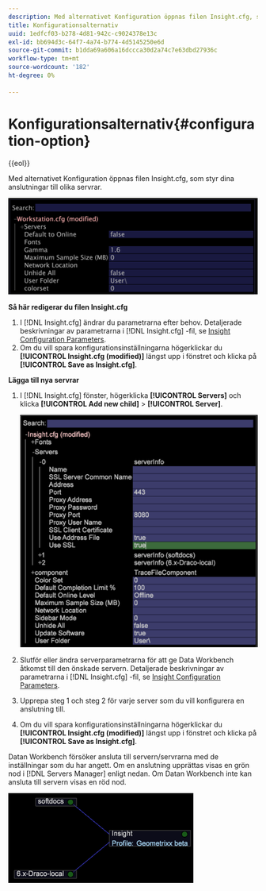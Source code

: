 ```yaml
---
description: Med alternativet Konfiguration öppnas filen Insight.cfg, som styr dina anslutningar till olika servrar.
title: Konfigurationsalternativ
uuid: 1edfcf03-b278-4d81-942c-c9024378e13c
exl-id: bb694d3c-64f7-4a74-b774-4d5145250e6d
source-git-commit: b1dda69a606a16dccca30d2a74c7e63dbd27936c
workflow-type: tm+mt
source-wordcount: '182'
ht-degree: 0%

---
```


# Konfigurationsalternativ{#configuration-option}

{{eol}}

Med alternativet Konfiguration öppnas filen Insight.cfg, som styr dina anslutningar till olika servrar.

![](assets/cfg_Workstation.png)

**Så här redigerar du filen Insight.cfg**

1. I [!DNL Insight.cfg] ändrar du parametrarna efter behov. Detaljerade beskrivningar av parametrarna i [!DNL Insight.cfg] -fil, se [Insight Configuration Parameters](../../../home/c-get-started/c-insght-config-param.md#concept-14da97d0756348e885c08ca9e866074b).
1. Om du vill spara konfigurationsinställningarna högerklickar du **[!UICONTROL Insight.cfg (modified)]** längst upp i fönstret och klicka på **[!UICONTROL Save as Insight.cfg]**.

**Lägga till nya servrar**

1. I [!DNL Insight.cfg] fönster, högerklicka **[!UICONTROL Servers]** och klicka **[!UICONTROL Add new child]** > **[!UICONTROL Server]**.

   ![](assets/cfg_Workstation_AddServer.png)

1. Slutför eller ändra serverparametrarna för att ge Data Workbench åtkomst till den önskade servern. Detaljerade beskrivningar av parametrarna i [!DNL Insight.cfg] -fil, se [Insight Configuration Parameters](../../../home/c-get-started/c-insght-config-param.md#concept-14da97d0756348e885c08ca9e866074b).
1. Upprepa steg 1 och steg 2 för varje server som du vill konfigurera en anslutning till.
1. Om du vill spara konfigurationsinställningarna högerklickar du **[!UICONTROL Insight.cfg (modified)]** längst upp i fönstret och klicka på **[!UICONTROL Save as Insight.cfg]**.

Datan Workbench försöker ansluta till servern/servrarna med de inställningar som du har angett. Om en anslutning upprättas visas en grön nod i [!DNL Servers Manager] enligt nedan. Om Datan Workbench inte kan ansluta till servern visas en röd nod.

![](assets/vis_SysStat_RedGreenDots.png)
